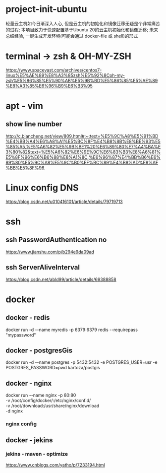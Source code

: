 # project-init-ubuntu
轻量云主机如今日渐深入人心, 但是云主机的初始化和镜像迁移无疑是个非常痛苦的过程; 本项目致力于快速配置基于Ubuntu 20的云主机初始化和镜像迁移; 未来总结经验, 一键生成开发环境(可能会通过 docker-file 或 shell)的形式

# terminal -> zsh & OH-MY-ZSH
https://www.spacevast.com/archives/centos7-linux%E5%AE%89%E8%A3%85zsh%E5%92%8Coh-my-zsh%E5%86%85%E5%90%AB%E5%9B%BD%E5%86%85%E5%AE%89%E8%A3%85%E6%96%B9%E6%B3%95

# apt - vim
## show line number
http://c.biancheng.net/view/809.html#:~:text=%E5%9C%A8%E5%91%BD%E4%BB%A4%E6%A8%A1%E5%BC%8F%E4%B8%8B%E8%BE%93%E5%85%A5,%E5%A6%82%E5%9B%BE1%20%E6%89%80%E7%A4%BA%E3%80%82&text=%E5%A6%82%E6%9E%9C%E6%83%B3%E8%A6%81%E5%8F%96%E6%B6%88%E8%A1%8C,%E6%96%87%E4%BB%B6%E6%89%80%E5%9C%A8%E5%9C%B0%EF%BC%89%E4%B8%AD%E8%AF%BB%E5%8F%96.

# Linux config DNS
https://blog.csdn.net/u010416101/article/details/79719713

# ssh 
## ssh PasswordAuthentication no
https://www.jianshu.com/p/b294e9da09ad
## ssh ServerAliveInterval
https://blog.csdn.net/abld99/article/details/69388858

# docker 
## docker - redis
docker run -d --name myredis -p 6379:6379 redis --requirepass "mypassword"

## docker - postgresGis
docker run -d --name postgres -p 5432:5432 -e POSTGRES_USER=usr -e POSTGRES_PASSWORD=pwd kartoza/postgis

## docker - nginx
docker run --name nginx -p 80:80 \
-v /root/config/docker/:/etc/nginx/conf.d/ \
-v /root/download:/usr/share/nginx/download \
-d nginx
### nginx config

## docker - jekins
### jekins - maven - optimize
https://www.cnblogs.com/yatho/p/7233194.html
